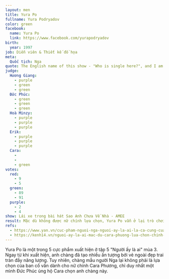 ```yaml
---
layout: men
title: Yura Po
fullname: Yura Podryadov
color: green
facebook:
  name: Yura Po
  link: https://www.facebook.com/yurapodryadov
birth:
  year: 1997
job: Diễn viên & Thiết kế đồ họa
meta:
  Quốc tịch: Nga
quote: The English name of this show - "Who is single here?", and I am single.
judge:
  Hương Giang:
    - purple
    - green
    - green
  Đức Phúc:
    - green
    - green
    - green
  Hoà Minzy:
    - purple
    - purple
    - purple
  Erik:
    - purple
    - purple
    - purple
  Cara:
    -
    -
    - green
votes:
  red:
    - 9
    - 5
  green:
    - 89
    - 91
  purple:
    - 2
    - 4
show: Lái xe trong bài hát Sao Anh Chưa Về Nhà - AMEE
result: Mặc dù không được nữ chính lựa chọn, Yura Po vẫn ở lại trò chơi sau lời mời của Đức Phúc. Anh hy vọng nhìn thấy nữ chính hạnh phúc với sự lựa chọn của mình.
refs:
  - https://www.yan.vn/cuc-pham-nguoi-nga-nguoi-ay-la-ai-la-ca-cung-cua-vu-khac-tiep-231267.html
  - https://kenh14.vn/nguoi-ay-la-ai-mac-du-cara-phuong-lua-chon-chinh-xac-nhung-cuc-pham-nguoi-nga-cung-khien-fan-tiec-hui-hui-20200605221809885.chn
---
```

Yura Po là một trong 5 cực phẩm xuất hiện ở tập 5 "Người ấy là ai" mùa 3. Ngay từ khi xuất hiện, anh chàng đã tạo nhiều ấn tượng bởi vẻ ngoài đẹp trai tràn đầy năng lượng. Tuy nhiên, chàng mẫu người Nga lại không phải là lựa chọn của ban cố vấn dành cho nữ chính Cara Phương, chỉ duy nhất một mình Đức Phúc ủng hộ Cara chọn anh chàng này.
